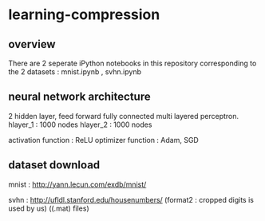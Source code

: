 # learning-compression
## overview
There are 2 seperate iPython notebooks in this repository corresponding to the 2 datasets : mnist.ipynb , svhn.ipynb

## neural network architecture
2 hidden layer, feed forward fully connected multi layered perceptron.
hlayer_1 : 1000 nodes
hlayer_2 : 1000 nodes

activation function : ReLU
optimizer function : Adam, SGD

## dataset download
mnist : http://yann.lecun.com/exdb/mnist/

svhn : http://ufldl.stanford.edu/housenumbers/   (format2 : cropped digits is used by us) ((.mat) files)
